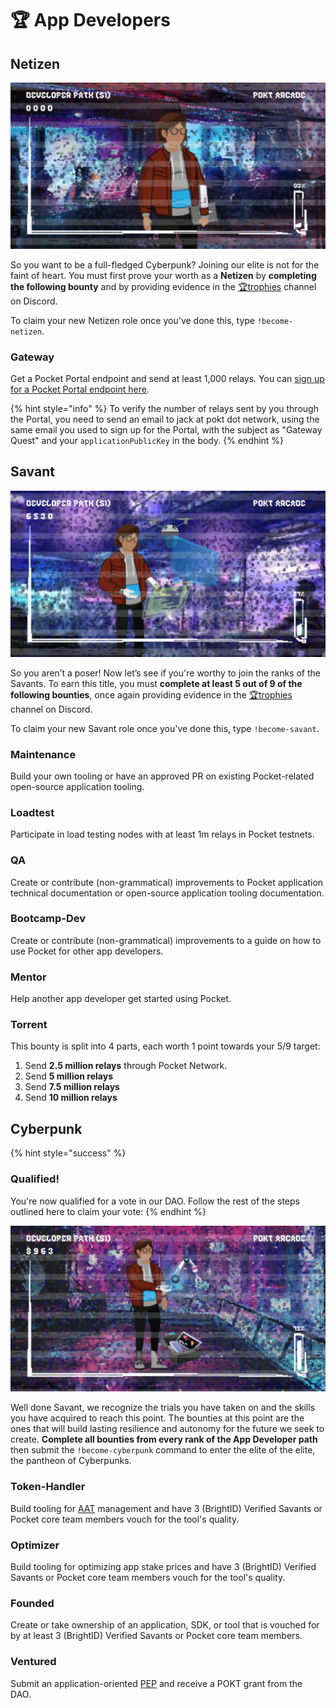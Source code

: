 # 🏆 App Developers

## Netizen

![](../../assets/dev-banner1.png)

So you want to be a full-fledged Cyberpunk? Joining our elite is not for the faint of heart. You must first prove your worth as a **Netizen** by **completing the following bounty** and by providing evidence in the [🏆trophies](https://discord.com/channels/553741558869131266/763504639299289138) channel on Discord.

To claim your new Netizen role once you've done this, type `!become-netizen`.

### **Gateway**

Get a Pocket Portal endpoint and send at least 1,000 relays. You can [sign up for a Pocket Portal endpoint here](https://www.portal.pokt.network)_._

{% hint style="info" %}
To verify the number of relays sent by you through the Portal, you need to send an email to jack at pokt dot network, using the same email you used to sign up for the Portal, with the subject as "Gateway Quest" and your `applicationPublicKey` in the body.
{% endhint %}

## Savant

![](../../assets/dev-banner2.png)

So you aren’t a poser! Now let’s see if you're worthy to join the ranks of the Savants. To earn this title, you must **complete at least 5 out of 9 of the following bounties**, once again providing evidence in the [🏆trophies](https://discord.com/channels/553741558869131266/763504639299289138) channel on Discord.

To claim your new Savant role once you've done this, type `!become-savant`.

### Maintenance

Build your own tooling or have an approved PR on existing Pocket-related open-source application tooling.

### Loadtest

Participate in load testing nodes with at least 1m relays in Pocket testnets.

### QA

Create or contribute (non-grammatical) improvements to Pocket application technical documentation or open-source application tooling documentation.

### Bootcamp-Dev

Create or contribute (non-grammatical) improvements to a guide on how to use Pocket for other app developers.

### Mentor

Help another app developer get started using Pocket.

### Torrent

This bounty is split into 4 parts, each worth 1 point towards your 5/9 target:

1. Send **2.5 million relays** through Pocket Network.
2. Send **5 million relays**
3. Send **7.5 million relays**
4. Send **10 million relays**

## Cyberpunk

{% hint style="success" %}
### Qualified!

You're now qualified for a vote in our DAO. Follow the rest of the steps outlined here to claim your vote:
{% endhint %}

![](../../assets/dev-banner3.png)

Well done Savant, we recognize the trials you have taken on and the skills you have acquired to reach this point. The bounties at this point are the ones that will build lasting resilience and autonomy for the future we seek to create. **Complete all bounties from every rank of the App Developer path** then submit the `!become-cyberpunk` command to enter the elite of the elite, the pantheon of Cyberpunks.

### Token-Handler

Build tooling for [AAT](../../learn/glossary.md#application-authentication-token-aat) management and have 3 (BrightID) Verified Savants or Pocket core team members vouch for the tool's quality.

### Optimizer

Build tooling for optimizing app stake prices and have 3 (BrightID) Verified Savants or Pocket core team members vouch for the tool's quality.

### Founded

Create or take ownership of an application, SDK, or tool that is vouched for by at least 3 (BrightID) Verified Savants or Pocket core team members.

### Ventured

Submit an application-oriented [PEP](../governance/proposals.md) and receive a POKT grant from the DAO.
